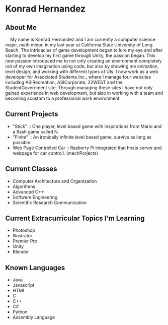 # Konrad Hernandez

## About Me

&nbsp;&nbsp;&nbsp;&nbsp;My name is Konrad Hernandez and I am currently a computer science major, math minor, in my last year at California State University of Long Beach. The intricacies of game development began to lure my eye and after starting to develop my first game through Unity, the passion began. This new passion introduced me to not only creating an environment completely out of my own imagination using code, but also by showing me animation, level design, and working with different types of UIs. I now work as a web developer for Associated Students Inc., where I manage four websites including ASIRecreation, ASICorporate, 22WEST and the StudentGovernment site. Through managing these sites I have not only gained experience in web development, but also in working with a team and becoming acustom to a professional work environment. 

## Current Projects

- "Stick" :: One player, level based game with inspirations from Mario and a flash game called N.
- "Finite" :: An ironically infinite level based game, survive as long as possible.
- Web Page Controlled Car :: Rasberry Pi integrated that hosts server and webpage for car controll. (mechPorjects)

## Current Classes

- Computer Architecture and Organization
- Algorithms
- Advanced C++
- Software Engineering
- Scientific Research Communication

## Current Extracurricular Topics I'm Learning

- Photoshop
- Illustrator
- Premier Pro
- Unity
- Blender

## Known Languages

- Java
- Javascript
- HTML
- C
- C++
- C#
- Python
- Assembly Language

<!---
konradmh3/konradmh3 is a ✨ special ✨ repository because its `README.md` (this file) appears on your GitHub profile.
You can click the Preview link to take a look at your changes.
--->
